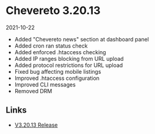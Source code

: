 # Chevereto 3.20.13

2021-10-22

- Added "Chevereto news" section at dashboard panel
- Added cron ran status check
- Added enforced .htaccess checking
- Added IP ranges blocking from URL upload
- Added protocol restrictions for URL upload
- Fixed bug affecting mobile listings
- Improved .htaccess configuration
- Improved CLI messages
- Removed DRM

## Links

- [V3.20.13 Release](https://chevereto.com/community/threads/chevereto-v3-20-13.13842/)
